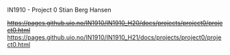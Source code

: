IN1910 - Project 0
Stian Berg Hansen

~~https://pages.github.uio.no/IN1910/IN1910_H20/docs/projects/project0/project0.html~~
https://pages.github.uio.no/IN1910/IN1910_H21/docs/projects/project0/project0.html
